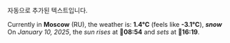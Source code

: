 
자동으로 추가된 텍스트입니다.

<!--START_SECTION:weather:moscow-->
Currently in **Moscow** (RU), the weather is: **1.4°C** (feels like **-3.1°C**), ***snow***<br/>
On *January 10, 2025*, the *sun rises* at 🌅**08:54** and *sets* at 🌇**16:19**.
<!--END_SECTION:weather-->
